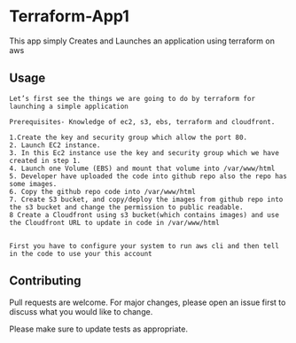 # Terraform-App1

This app simply Creates and Launches an application using terraform on aws

## Usage


```
Let’s first see the things we are going to do by terraform for launching a simple application

Prerequisites- Knowledge of ec2, s3, ebs, terraform and cloudfront.

1.Create the key and security group which allow the port 80.
2. Launch EC2 instance.
3. In this Ec2 instance use the key and security group which we have created in step 1.
4. Launch one Volume (EBS) and mount that volume into /var/www/html
5. Developer have uploaded the code into github repo also the repo has some images.
6. Copy the github repo code into /var/www/html
7. Create S3 bucket, and copy/deploy the images from github repo into the s3 bucket and change the permission to public readable.
8 Create a Cloudfront using s3 bucket(which contains images) and use the Cloudfront URL to update in code in /var/www/html


First you have to configure your system to run aws cli and then tell in the code to use your this account
```

## Contributing
Pull requests are welcome. For major changes, please open an issue first to discuss what you would like to change.

Please make sure to update tests as appropriate.
